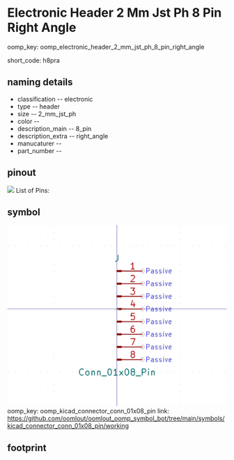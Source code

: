 # Electronic Header 2 Mm Jst Ph 8 Pin Right Angle
oomp_key: oomp_electronic_header_2_mm_jst_ph_8_pin_right_angle  

short_code: h8pra
## naming details
* classification -- electronic
* type -- header
* size -- 2_mm_jst_ph
* color -- 
* description_main -- 8_pin
* description_extra -- right_angle
* manucaturer -- 
* part_number -- 
## pinout
![](working_pinout_600.png)
List of Pins:

## symbol

![](symbol/0/working/working_600.png)  
oomp_key: oomp_kicad_connector_conn_01x08_pin
link: https://github.com/oomlout/oomlout_oomp_symbol_bot/tree/main/symbols/kicad_connector_conn_01x08_pin/working


## footprint
